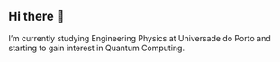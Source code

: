 ## Hi there 👋

I’m currently studying Engineering Physics at Universade do Porto and starting to gain interest in Quantum Computing.

